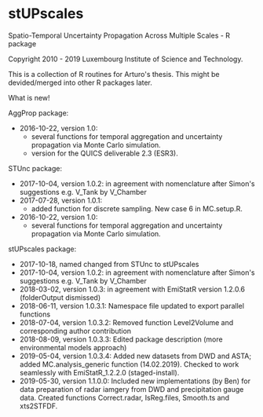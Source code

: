 # stUPscales
 Spatio-Temporal Uncertainty Propagation Across Multiple Scales - R package
 
 Copyright 2010 - 2019 Luxembourg Institute of Science and Technology.


This is a collection of R routines for Arturo's thesis. This might be devided/merged into other R packages later.

What is new!

AggProp package:
  - 2016-10-22, version 1.0: 
    - several functions for temporal aggregation and uncertainty propagation via Monte Carlo simulation.
    - version for the QUICS deliverable 2.3 (ESR3).
    
STUnc package:
  - 2017-10-04, version 1.0.2: in agreement with nomenclature after Simon's suggestions e.g. V_Tank by V_Chamber
  - 2017-07-28, version 1.0.1:
    - added function for discrete sampling. New case 6 in MC.setup.R.
  - 2016-10-22, version 1.0: 
    - several functions for temporal aggregation and uncertainty propagation via Monte Carlo simulation.

stUPscales package:
  - 2017-10-18, named changed from STUnc to stUPscales
  - 2017-10-04, version 1.0.2: in agreement with nomenclature after Simon's suggestions e.g. V_Tank by V_Chamber
  - 2018-03-02, version 1.0.3: in agreement with EmiStatR version 1.2.0.6 (folderOutput dismissed)
  - 2018-06-11, version 1.0.3.1: Namespace file updated to export parallel functions
  - 2018-07-04, version 1.0.3.2: Removed function Level2Volume and corresponding author contribution
  - 2018-08-09, version 1.0.3.3: Edited package description (more environmental models approach)
  - 2019-05-04, version 1.0.3.4: Added new datasets from DWD and ASTA; added MC.analysis_generic function (14.02.2019). 
                                 Checked to work seamlessly with EmiStatR_1.2.2.0 (staged-install).
  - 2019-05-30, version 1.1.0.0: Included new implementations (by Ben) for data preparation of radar iamgery from DWD and precipitation gauge data. Created functions Correct.radar, IsReg.files, Smooth.ts and xts2STFDF. 


